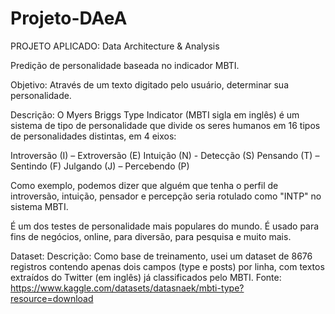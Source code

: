 # Projeto-DAeA
PROJETO APLICADO: Data Architecture &amp; Analysis

Predição de personalidade baseada no indicador MBTI.

Objetivo: Através de um texto digitado pelo usuário, determinar sua personalidade.

Descrição:
O Myers Briggs Type Indicator (MBTI sigla em inglês) é um sistema de tipo de personalidade que divide os seres humanos em 16 tipos de personalidades distintas, em 4 eixos:

Introversão (I) – Extroversão (E)
Intuição (N) - Detecção (S)
Pensando (T) – Sentindo (F)
Julgando (J) – Percebendo (P)

Como exemplo, podemos dizer que alguém que tenha o perfil de introversão, intuição, pensador e percepção seria rotulado como "INTP" no sistema MBTI.

É um dos testes de personalidade mais populares do mundo. É usado para fins de negócios, online, para diversão, para pesquisa e muito mais.

Dataset:
Descrição: Como base de treinamento, usei um dataset de 8676 registros contendo apenas dois campos (type e posts) por linha, com textos extraídos do Twitter (em inglês) já classificados pelo MBTI.
Fonte: https://www.kaggle.com/datasets/datasnaek/mbti-type?resource=download
